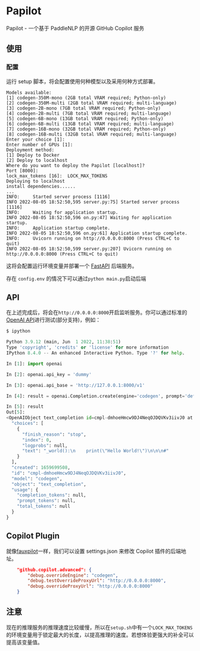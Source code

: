 # Papilot

Papilot - 一个基于 PaddleNLP 的开源 GitHub Copilot 服务

## 使用

### 配置

运行 setup 脚本，将会配置使用何种模型以及采用何种方式部署。

```shell
Models available:
[1] codegen-350M-mono (2GB total VRAM required; Python-only)
[2] codegen-350M-multi (2GB total VRAM required; multi-language)
[3] codegen-2B-mono (7GB total VRAM required; Python-only)
[4] codegen-2B-multi (7GB total VRAM required; multi-language)
[5] codegen-6B-mono (13GB total VRAM required; Python-only)
[6] codegen-6B-multi (13GB total VRAM required; multi-language)
[7] codegen-16B-mono (32GB total VRAM required; Python-only)
[8] codegen-16B-multi (32GB total VRAM required; multi-language)
Enter your choice [1]:
Enter number of GPUs [1]:
Deployment method:
[1] Deploy to Docker
[2] Deploy to localhost
Where do you want to deploy the Papilot [localhost]?
Port [8000]:
lock_max_tokens [16]:  LOCK_MAX_TOKENS
Deploying to localhost
install dependencies......
...
INFO:     Started server process [1116]
INFO 2022-08-05 18:52:50,595 server.py:75] Started server process [1116]
INFO:     Waiting for application startup.
INFO 2022-08-05 18:52:50,596 on.py:47] Waiting for application startup.
INFO:     Application startup complete.
INFO 2022-08-05 18:52:50,596 on.py:61] Application startup complete.
INFO:     Uvicorn running on http://0.0.0.0:8000 (Press CTRL+C to quit)
INFO 2022-08-05 18:52:50,599 server.py:207] Uvicorn running on http://0.0.0.0:8000 (Press CTRL+C to quit)
```

这将会配置运行环境变量并部署一个 [FastAPI](https://fastapi.tiangolo.com/) 后端服务。

存在 `config.env` 的情况下可以通过`python main.py`启动后端

## API

在上述完成后，将会在`http://0.0.0.0:8000`开启监听服务。你可以通过标准的[OpenAI API](https://beta.openai.com/docs/api-reference/completions/create)进行测试(部分支持)，例如：

```python
$ ipython

Python 3.9.12 (main, Jun  1 2022, 11:38:51)
Type 'copyright', 'credits' or 'license' for more information
IPython 8.4.0 -- An enhanced Interactive Python. Type '?' for help.

In [1]: import openai

In [2]: openai.api_key = 'dummy'

In [3]: openai.api_base = 'http://127.0.0.1:8000/v1'

In [4]: result = openai.Completion.create(engine='codegen', prompt='def hello', max_tokens=16, temperature=0.1)

In [5]: result
Out[5]:
<OpenAIObject text_completion id=cmpl-dmhoeHmcw9DJ4NeqOJDQVKv3iivJ0 at 0x7fe7a81d42c0> JSON: {
  "choices": [
    {
      "finish_reason": "stop",
      "index": 0,
      "logprobs": null,
      "text": "_world():\n    print(\"Hello World!\")\n\n\n#"
    }
  ],
  "created": 1659699508,
  "id": "cmpl-dmhoeHmcw9DJ4NeqOJDQVKv3iivJ0",
  "model": "codegen",
  "object": "text_completion",
  "usage": {
    "completion_tokens": null,
    "prompt_tokens": null,
    "total_tokens": null
  }
}
```

## Copilot Plugin

就像[fauxpilot](https://github.com/moyix/fauxpilot)一样，我们可以设置 settings.json 来修改 Copilot 插件的后端地址。

```json
    "github.copilot.advanced": {
        "debug.overrideEngine": "codegen",
        "debug.testOverrideProxyUrl": "http://0.0.0.0:8000",
        "debug.overrideProxyUrl": "http://0.0.0.0:8000"
    }
```

## 注意

现在的推理服务的推理速度比较缓慢，所以在`setup.sh`中有一个`LOCK_MAX_TOKENS`的环境变量用于锁定最大的长度，以提高推理的速度。若想体验更强大的补全可以提高该变量值。
